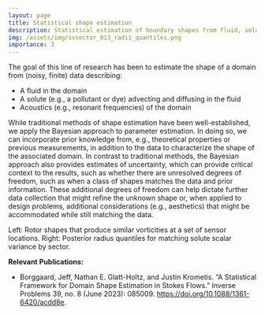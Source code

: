 ```yaml
---
layout: page
title: Statistical shape estimation
description: Statistical estimation of boundary shapes from fluid, solute, or acoustic information
img: /assets/img/svsector_013_radii_quantiles.png
importance: 3
---
```


The goal of this line of research has been to estimate the shape of a domain from (noisy, finite) data describing:
- A fluid in the domain
- A solute (e.g., a pollutant or dye) advecting and diffusing in the fluid
- Acoustics (e.g., resonant frequencies) of the domain

While traditional methods of shape estimation have been well-established, we apply the Bayesian approach to parameter estimation. In doing so, we can incorporate prior knowledge from, e.g., theoretical properties or previous measurements, in addition to the data to characterize the shape of the associated domain. In contrast to traditional methods, the Bayesian approach also provides estimates of uncertainty, which can provide critical context to the results, such as whether there are unresolved degrees of freedom, such as when a class of shapes matches the data and prior information. These additional degrees of freedom can help dictate further data collection that might refine the unknown shape or, when applied to design problems, additional considerations (e.g., aesthetics) that might be accommodated while still matching the data.

<div class="row">
    <div class="col-sm mt-3 mt-md-0">
        <img class="img-fluid rounded z-depth-1" src="{{ '/assets/img/vortsensor_017_sample_grid_vort.png' | relative_url }}" alt="" title="vorticity matching"/>
    </div>
    <div class="col-sm mt-3 mt-md-0">
        <img class="img-fluid rounded z-depth-1" src="{{ '/assets/img/svsector_013_radii_quantiles.png' | relative_url }}" alt="" title="scalar matching"/>
    </div>
</div>
<div class="caption">
   Left: Rotor shapes that produce similar vorticities at a set of sensor locations. Right: Posterior radius quantiles for matching solute scalar variance by sector.
</div>

<strong>Relevant Publications:</strong>
<ul>
<li>Borggaard, Jeff, Nathan E. Glatt-Holtz, and Justin Krometis. “A Statistical Framework for Domain Shape Estimation in Stokes Flows.” Inverse Problems 39, no. 8 (June 2023): 085009. <a href="https://doi.org/10.1088/1361-6420/acdd8e">https://doi.org/10.1088/1361-6420/acdd8e</a>.</li>
</ul>
